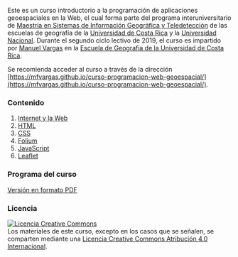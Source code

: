 Este es un curso introductorio a la programación de aplicaciones geoespaciales en la Web, el cual forma parte del programa interuniversitario de [Maestría en Sistemas de Información Geográfica y Teledetección](https://www.una.ac.cr/index.php/m-oferta-academica/sistemas-de-informacion-geografica-y-teledeteccion-maestria-en/visit) de las escuelas de geografía de la [Universidad de Costa Rica](https://www.ucr.ac.cr/) y la [Universidad Nacional](https://www.una.ac.cr/). Durante el segundo ciclo lectivo de 2019, el curso es impartido por [Manuel Vargas](https://github.com/mfvargas) en la [Escuela de Geografía de la Universidad de Costa Rica](https://www.geografia.fcs.ucr.ac.cr/).

Se recomienda acceder al curso a través de la dirección [https://mfvargas.github.io/curso-programacion-web-geoespacial/](https://mfvargas.github.io/curso-programacion-web-geoespacial/).

### Contenido
1. [Internet y la Web](https://mfvargas.github.io/curso-programacion-web-geoespacial/temas/internet-web.html)
2. [HTML](https://mfvargas.github.io/curso-programacion-web-geoespacial/temas/html.html)
3. [CSS](https://mfvargas.github.io/curso-programacion-web-geoespacial/temas/css.html)
4. [Folium](https://mfvargas.github.io/curso-programacion-web-geoespacial/temas/folium.html)
5. [JavaScript](https://mfvargas.github.io/curso-programacion-web-geoespacial/temas/javascript.html)
6. [Leaflet](https://mfvargas.github.io/curso-programacion-web-geoespacial/temas/leaflet.html)

### Programa del curso
[Versión en formato PDF](https://github.com/mfvargas/curso-programacion-web-geoespacial/blob/master/programa/programa-curso.pdf)

### Licencia
<a rel="license" href="http://creativecommons.org/licenses/by/4.0/"><img alt="Licencia Creative Commons" style="border-width:0" src="https://i.creativecommons.org/l/by/4.0/88x31.png" /></a><br /><span xmlns:dct="http://purl.org/dc/terms/" property="dct:title">Los materiales de este curso, excepto en los casos que se señalen, se comparten mediante una <a rel="license" href="http://creativecommons.org/licenses/by/4.0/">Licencia Creative Commons Atribución 4.0 Internacional</a>.
